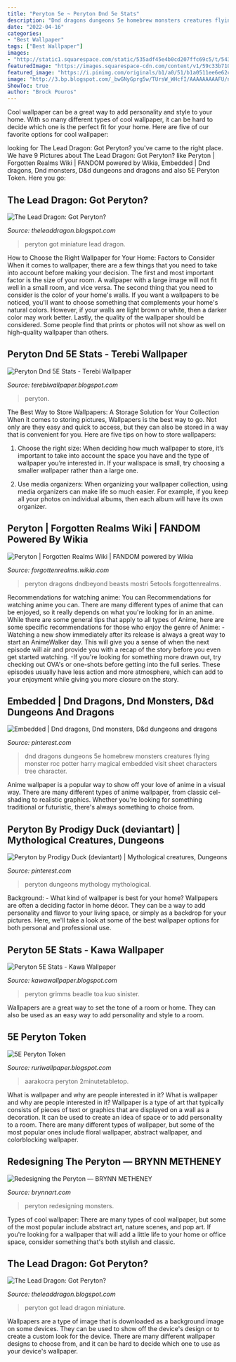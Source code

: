 ```yaml
---
title: "Peryton 5e ~ Peryton Dnd 5e Stats"
description: "Dnd dragons dungeons 5e homebrew monsters creatures flying monster roc potter harry magical embedded visit sheet characters tree character"
date: "2022-04-16"
categories:
- "Best Wallpaper"
tags: ["Best Wallpaper"]
images:
- "http://static1.squarespace.com/static/535adf45e4b0cd207ffc69c5/t/54356669e4b03176bba5b915/1412785770341/"
featuredImage: "https://images.squarespace-cdn.com/content/v1/59c33b7103596e418135845c/1538946584509-FZI09EV88C8XHLUOEY0E/ke17ZwdGBToddI8pDm48kIvbJLGx6pKhzU4zFuiJ22V7gQa3H78H3Y0txjaiv_0fDoOvxcdMmMKkDsyUqMSsMWxHk725yiiHCCLfrh8O1z5QPOohDIaIeljMHgDF5CVlOqpeNLcJ80NK65_fV7S1UV9exqFCp9fjN8rG2JEo1R7AhG26LwlAQotK70Eht-XKTkxC0aoRwwbnj8JuJQ_2MQ/Encounter_card-Kuo-toa+2_lower.jpeg"
featured_image: "https://i.pinimg.com/originals/b1/a0/51/b1a0511ee6e62c98fed0e98435ee46dd.png"
image: "http://3.bp.blogspot.com/_bwGNyGprg5w/TUrsW_WHcfI/AAAAAAAAAFU/nlp_j5jfyU8/s1600/CSM%2BPeryton.jpg"
ShowToc: true
author: "Brock Pouros"
---
```



Cool wallpaper can be a great way to add personality and style to your home. With so many different types of cool wallpaper, it can be hard to decide which one is the perfect fit for your home. Here are five of our favorite options for cool wallpaper: 

	

		
looking for The Lead Dragon: Got Peryton? you've came to the right place. We have 9 Pictures about The Lead Dragon: Got Peryton? like Peryton | Forgotten Realms Wiki | FANDOM powered by Wikia, Embedded | Dnd dragons, Dnd monsters, D&amp;d dungeons and dragons and also 5E Peryton Token. Here you go:
		
    
## The Lead Dragon: Got Peryton?

<img loading=lazy src="http://3.bp.blogspot.com/_bwGNyGprg5w/TUrsW_WHcfI/AAAAAAAAAFU/nlp_j5jfyU8/w1200-h630-p-k-no-nu/CSM%2BPeryton.jpg" onerror="this.onerror=null;this.src='https://tse3.mm.bing.net/th?id=OIP.0qe8tiwvARF32ar2FUO7IAHaI7&amp;pid=15.1';" alt="The Lead Dragon: Got Peryton?">

_Source: theleaddragon.blogspot.com_

>peryton got miniature lead dragon. 

	

How to Choose the Right Wallpaper for Your Home: Factors to Consider
When it comes to wallpaper, there are a few things that you need to take into account before making your decision. The first and most important factor is the size of your room. A wallpaper with a large image will not fit well in a small room, and vice versa. 
The second thing that you need to consider is the color of your home's walls. If you want a wallpapers to be noticed, you'll want to choose something that complements your home's natural colors. However, if your walls are light brown or white, then a darker color may work better. 
Lastly, the quality of the wallpaper should be considered. Some people find that prints or photos will not show as well on high-quality wallpaper than others.

    
## Peryton Dnd 5E Stats - Terebi Wallpaper

<img loading=lazy src="https://lh6.googleusercontent.com/proxy/1ynVKFC9L_2Q56EXmSjVS9RCsHUWRfSbAMJziie_wGGnUiYKIO1nKKZaoQCEOavD6CHBWy3mVMClgTuC7_eizOOUXdmaO5556ajkns16OAza1xMyTf_gRnRJ=w1200-h630-p-k-no-nu" onerror="this.onerror=null;this.src='https://tse1.mm.bing.net/th?id=OIP.1vmRGOPozQPxkqGa6EbejQHaHJ&amp;pid=15.1';" alt="Peryton Dnd 5E Stats - Terebi Wallpaper">

_Source: terebiwallpaper.blogspot.com_

>peryton. 

	

The Best Way to Store Wallpapers: A Storage Solution for Your Collection
When it comes to storing pictures, Wallpapers is the best way to go. Not only are they easy and quick to access, but they can also be stored in a way that is convenient for you. Here are five tips on how to store wallpapers:
1) Choose the right size: When deciding how much wallpaper to store, it’s important to take into account the space you have and the type of wallpaper you’re interested in. If your wallspace is small, try choosing a smaller wallpaper rather than a large one.

2) Use media organizers: When organizing your wallpaper collection, using media organizers can make life so much easier. For example, if you keep all your photos on individual albums, then each album will have its own organizer.

    
## Peryton | Forgotten Realms Wiki | FANDOM Powered By Wikia

<img loading=lazy src="http://vignette2.wikia.nocookie.net/forgottenrealms/images/8/8d/Peryton5e.png/revision/latest?cb=20160918213136" onerror="this.onerror=null;this.src='https://tse4.mm.bing.net/th?id=OIP.-Poz_gqNQxz60JWx7vAN4QHaHq&amp;pid=15.1';" alt="Peryton | Forgotten Realms Wiki | FANDOM powered by Wikia">

_Source: forgottenrealms.wikia.com_

>peryton dragons dndbeyond beasts mostri 5etools forgottenrealms. 

	

Recommendations for watching anime: You can
Recommendations for watching anime you can. There are many different types of anime that can be enjoyed, so it really depends on what you're looking for in an anime. While there are some general tips that apply to all types of Anime, here are some specific recommendations for those who enjoy the genre of Anime: 
-Watching a new show immediately after its release is always a great way to start an AnimeWalker day. This will give you a sense of when the next episode will air and provide you with a recap of the story before you even get started watching. 
-If you're looking for something more drawn out, try checking out OVA's or one-shots before getting into the full series. These episodes usually have less action and more atmosphere, which can add to your enjoyment while giving you more closure on the story.

    
## Embedded | Dnd Dragons, Dnd Monsters, D&amp;d Dungeons And Dragons

<img loading=lazy src="https://i.pinimg.com/originals/d2/83/3d/d2833d2cf40e9d3464e26519ab4cfa29.jpg" onerror="this.onerror=null;this.src='https://tse2.mm.bing.net/th?id=OIP.aV2jPYPDVRcTrj7aReoz0gHaKR&amp;pid=15.1';" alt="Embedded | Dnd dragons, Dnd monsters, D&amp;d dungeons and dragons">

_Source: pinterest.com_

>dnd dragons dungeons 5e homebrew monsters creatures flying monster roc potter harry magical embedded visit sheet characters tree character. 

	

Anime wallpaper is a popular way to show off your love of anime in a visual way. There are many different types of anime wallpaper, from classic cel-shading to realistic graphics. Whether you're looking for something traditional or futuristic, there's always something to choice from.

    
## Peryton By Prodigy Duck (deviantart) | Mythological Creatures, Dungeons

<img loading=lazy src="https://i.pinimg.com/originals/b1/a0/51/b1a0511ee6e62c98fed0e98435ee46dd.png" onerror="this.onerror=null;this.src='https://tse2.mm.bing.net/th?id=OIP.xPnputLRplrN8Nx8b5NEMgHaFu&amp;pid=15.1';" alt="Peryton by Prodigy Duck (deviantart) | Mythological creatures, Dungeons">

_Source: pinterest.com_

>peryton dungeons mythology mythological. 

	

Background: - What kind of wallpaper is best for your home?
Wallpapers are often a deciding factor in home décor. They can be a way to add personality and flavor to your living space, or simply as a backdrop for your pictures. Here, we'll take a look at some of the best wallpaper options for both personal and professional use.

    
## Peryton 5E Stats - Kawa Wallpaper

<img loading=lazy src="https://images.squarespace-cdn.com/content/v1/59c33b7103596e418135845c/1538946584509-FZI09EV88C8XHLUOEY0E/ke17ZwdGBToddI8pDm48kIvbJLGx6pKhzU4zFuiJ22V7gQa3H78H3Y0txjaiv_0fDoOvxcdMmMKkDsyUqMSsMWxHk725yiiHCCLfrh8O1z5QPOohDIaIeljMHgDF5CVlOqpeNLcJ80NK65_fV7S1UV9exqFCp9fjN8rG2JEo1R7AhG26LwlAQotK70Eht-XKTkxC0aoRwwbnj8JuJQ_2MQ/Encounter_card-Kuo-toa+2_lower.jpeg" onerror="this.onerror=null;this.src='https://tse2.mm.bing.net/th?id=OIP.WyH24kt6GWH4B8TXM2znxgHaKr&amp;pid=15.1';" alt="Peryton 5E Stats - Kawa Wallpaper">

_Source: kawawallpaper.blogspot.com_

>peryton grimms beadle toa kuo sinister. 

	

Wallpapers are a great way to set the tone of a room or home. They can also be used as an easy way to add personality and style to a room.

    
## 5E Peryton Token

<img loading=lazy src="https://tools.2minutetabletop.com/token-editor/token-uploads/humanoid/aarakocra3/preview.png?a=26" onerror="this.onerror=null;this.src='https://tse4.mm.bing.net/th?id=OIP.k2hp0cNsPLcfSuIghhXIsgHaHa&amp;pid=15.1';" alt="5E Peryton Token">

_Source: ruriwallpaper.blogspot.com_

>aarakocra peryton 2minutetabletop. 

	

What is wallpaper and why are people interested in it?
What is wallpaper and why are people interested in it?
Wallpaper is a type of art that typically consists of pieces of text or graphics that are displayed on a wall as a decoration. It can be used to create an idea of space or to add personality to a room. There are many different types of wallpaper, but some of the most popular ones include floral wallpaper, abstract wallpaper, and colorblocking wallpaper.

    
## Redesigning The Peryton — BRYNN METHENEY

<img loading=lazy src="http://static1.squarespace.com/static/535adf45e4b0cd207ffc69c5/t/54356669e4b03176bba5b915/1412785770341/" onerror="this.onerror=null;this.src='https://tse4.mm.bing.net/th?id=OIP.9BE5z_6BrOtNPi0kKa0PxQHaEo&amp;pid=15.1';" alt="Redesigning the Peryton — BRYNN METHENEY">

_Source: brynnart.com_

>peryton redesigning monsters. 

	

Types of cool wallpaper:
There are many types of cool wallpaper, but some of the most popular include abstract art, nature scenes, and pop art. If you're looking for a wallpaper that will add a little life to your home or office space, consider something that's both stylish and classic.

    
## The Lead Dragon: Got Peryton?

<img loading=lazy src="http://3.bp.blogspot.com/_bwGNyGprg5w/TUrsW_WHcfI/AAAAAAAAAFU/nlp_j5jfyU8/s1600/CSM%2BPeryton.jpg" onerror="this.onerror=null;this.src='https://tse2.mm.bing.net/th?id=OIP.XcaQRoFeYnkQ6lxMhKmzZgHaI7&amp;pid=15.1';" alt="The Lead Dragon: Got Peryton?">

_Source: theleaddragon.blogspot.com_

>peryton got lead dragon miniature. 

	

Wallpapers are a type of image that is downloaded as a background image on some devices. They can be used to show off the device's design or to create a custom look for the device. There are many different wallpaper designs to choose from, and it can be hard to decide which one to use as your device's wallpaper.

